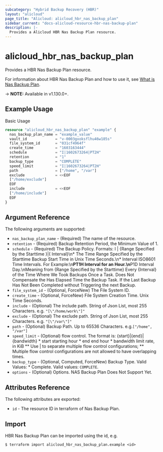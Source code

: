 ```yaml
---
subcategory: "Hybrid Backup Recovery (HBR)"
layout: "alicloud"
page_title: "Alicloud: alicloud_hbr_nas_backup_plan"
sidebar_current: "docs-alicloud-resource-hbr-nas-backup-plan"
description: |-
  Provides a Alicloud HBR Nas Backup Plan resource.
---
```


# alicloud\_hbr\_nas\_backup\_plan

Provides a HBR Nas Backup Plan resource.

For information about HBR Nas Backup Plan and how to use it, see [What is Nas Backup Plan](https://www.alibabacloud.com/product/hybrid-backup-recovery).

-> **NOTE:** Available in v1.130.0+.

## Example Usage

Basic Usage

```terraform
resource "alicloud_hbr_nas_backup_plan" "example" {
  nas_backup_plan_name = "example_value"
  vault_id             = "v-0003gxoksflhu46w185s"
  file_system_id       = "031cf4964f"
  create_time          = "1603163444"
  schedule             = "I|1602673264|PT2H"
  retention            = "1"
  backup_type          = "COMPLETE"
  speed_limit          = "I|1602673264|PT2H"
  path                 = ["/home", "/var"]
  exclude              = <<EOF
  ["/home/exclude"]
  EOF
  include              = <<EOF
  ["/home/include"]
  EOF
}

```

## Argument Reference

The following arguments are supported:

* `nas_backup_plan_name` - (Required) The name of the resource.
* `retention` - (Required) Backup Retention Period, the Minimum Value of 1.
* `schedule` - (Required) The Backup Policy. Formats: I | {Range Specified by the Starttime }|{ Interval}\n* The Time Range Specified by the Starttime Backup Start Time in Unix Time Seconds.\n* Interval ISO8601 Time Intervals. For Example:\n**PT1H Interval for an Hour.\n**P1D Interval Day.\nMeaning from {Range Specified by the Starttime} Every {Interval} of the Time Where We Took Backups Once a Task. Does Not Compensate the Has Elapsed Time the Backup Task. If the Last Backup Has Not Been Completed without Triggering the next Backup.
* `file_system_id` - (Optional, ForceNew) The File System ID.
* `create_time` - (Optional, ForceNew) File System Creation Time. Unix Time Seconds.
* `include` - (Optional) The include path. String of Json List, most 255 Characters. e.g. `"[\"/home/work\"]"`
* `exclude` - (Optional) The exclude path. String of Json List, most 255 Characters. e.g. `"[\"/var\"]"`
* `path` - (Optional) Backup Path. Up to 65536 Characters. e.g.`["/home", "/var"]`
* `speed_limit` - (Optional) flow control. The format is: {start}|{end}|{bandwidth} * start starting hour * end end hour * bandwidth limit rate, in KiB ** Use | to separate multiple flow control configurations; ** Multiple flow control configurations are not allowed to have overlapping times.
* `backup_type` - (Optional, Computed, ForceNew) Backup Type. Valid Values: * Complete. Valid values: `COMPLETE`.
* `options` - (Optional) Options. NAS Backup Plan Does Not Support Yet.


## Attributes Reference

The following attributes are exported:

* `id` - The resource ID in terraform of Nas Backup Plan.

## Import

HBR Nas Backup Plan can be imported using the id, e.g.

```
$ terraform import alicloud_hbr_nas_backup_plan.example <id>
```